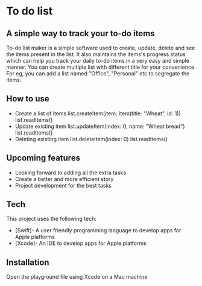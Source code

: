 # To do list
## A simple way to track your to-do items



To-do list maker is a simple software used to create, update, delete and see the items present in the list. It also maintains the items's progress status which can help you track your daily to-do items in a very easy and simple manner. You can create multiple list with different title for your convenience. For eg, you can add a list named "Office", "Personal" etc to segregate the items.


## How to use
- Create a list of items
list.createItem(item: Item(title: "Wheat", id: 1))
list.readItems()
- Update existing item
list.updateItem(index: 0, name: "Wheat bread")
list.readItems()
- Deleting existing item
list.deleteItem(index: 0)
list.readItems()


## Upcoming features

- Looking forward to adding all the extra tasks
- Create a better and more efficient story
- Project development for the best tasks

## Tech

This project uses the following tech:
- [Swift]- A user friendly programming language to develop apps for Apple platforms
- [Xcode]- An IDE to develop apps for Apple platforms


## Installation

Open the playground file using Xcode on a Mac machine






